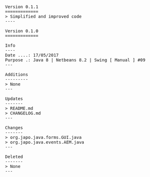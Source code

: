 <pre>

Version 0.1.1
=============
> Simplified and improved code
----

Version 0.1.0
=============

Info
----
Date ....: 17/05/2017
Purpose .: Java 8 | Netbeans 8.2 | Swing [ Manual ] #09
---

Additions
---------
> None
---

Updates
-------
> README.md
> CHANGELOG.md
---

Changes
-------
> org.japo.java.forms.GUI.java
> org.japo.java.events.AEM.java
---

Deleted
-------
> None
---

</pre>